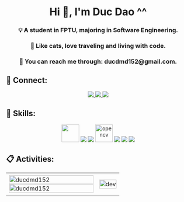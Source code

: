 

<h1 align="center">Hi  👋, I'm Duc Dao ^^</h1>
<h3 align="center">💡  A student in FPTU, majoring in Software Engineering.</h3>

<h3 align="center">👀  Like cats, love traveling and living with code.</h3>

<h3 align="center">🌱  You can reach me through:  ducdmd152@gmail.com.<h3>

## 📘 Connect:

<p align="center">
  <a href="https://linkedin.com/in/ducdmd152" target="_blank">
    <img src="https://img.icons8.com/fluent/48/000000/linkedin.png"/>
  </a>
  <a href="https://github.com/ducdmd152" alt="Github">
    <img src="https://img.icons8.com/fluent/48/000000/github.png"/>
  </a> 
  <a href="mailto:ducdmd152" alt="Email">
    <img src="https://img.icons8.com/fluent/48/000000/mailing.png"/>
  </a>
</p>

## 📝 Skills:
<p align="center">
  <img src="https://img.icons8.com/color/512/spring-logo.png" width="48" height="48"/>
  <img src="https://img.icons8.com/color/48/000000/microsoft-sql-server.png"/>
  <img src="https://img.icons8.com/color/48/000000/mysql-logo.png"/>
  <img src="https://img.icons8.com/officel/512/java-eclipse.png" alt="opencv" width="48" height="48"/> 
  <img src="https://img.icons8.com/color/48/000000/visual-studio-code-2019.png"/>
  <img src="https://img.icons8.com/color/48/000000/git.png"/>
  <img src="https://img.icons8.com/color/48/000000/github-2.png"/> 
</p>

## 📋 Activities:

<table style="width:100%;">
  <tr>
    <td>
      <img src="https://github-readme-stats.vercel.app/api/top-langs/?username=ducdmd152&bg_color=FFFFFF00&text_color=179fa3&layout=compact&hide=SCSS&langs_count=10&custom_title=Languages" alt="ducdmd152" width="100%"/>
      <img src="https://github-readme-stats.vercel.app/api?username=ducdmd152&bg_color=FFFFFF00&text_color=179fa3&show_icons=true&count_private=true&include_all_commits=true&custom_title=Github Statistics" alt="ducdmd152" width="100%"/>
    </td>
    <td>
      <p align="center"> 
        <img src="https://cdn.dribbble.com/users/1059583/screenshots/4171367/coding-freak.gif" alt="dev" width="100%"/>
      </p>
    </td>
  </tr>
</table>
